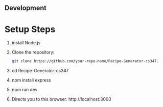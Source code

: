 ## Development

# Setup Steps

1. install Node.js

2. Clone the repository:

   ```bash
   git clone https://github.com/your-repo-name/Recipe-Generator-cs347.git

   ```

3. cd Recipe-Generator-cs347

4. npm install express

5. npm run dev

6. Directs you to this browser: http://localhost:3000
